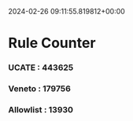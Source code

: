2024-02-26 09:11:55.819812+00:00
# Rule Counter 
 ### UCATE : 443625

 ### Veneto : 179756

 ### Allowlist : 13930